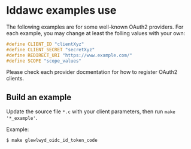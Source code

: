 # Iddawc examples use

The following examples are for some well-known OAuth2 providers. For each example, you may change at least the folling values with your own:

```C
#define CLIENT_ID "clientXyz"
#define CLIENT_SECRET "secretXyz"
#define REDIRECT_URI "https://www.example.com/"
#define SCOPE "scope_values"
```

Please check each provider docmentation for how to register OAuth2 clients.

## Build an example

Update the source file `*.c` with your client parameters, then run `make '*_example'`.

Example:

```C
$ make glewlwyd_oidc_id_token_code
```
